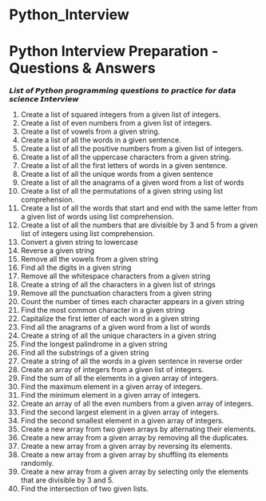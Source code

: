 # Python_Interview
Python Interview Preparation - Questions &amp; Answers
================================================================

𝙇𝙞𝙨𝙩 𝙤𝙛 𝙋𝙮𝙩𝙝𝙤𝙣 𝙥𝙧𝙤𝙜𝙧𝙖𝙢𝙢𝙞𝙣𝙜 𝙦𝙪𝙚𝙨𝙩𝙞𝙤𝙣𝙨 𝙩𝙤 𝙥𝙧𝙖𝙘𝙩𝙞𝙘𝙚 𝙛𝙤𝙧 𝙙𝙖𝙩𝙖 𝙨𝙘𝙞𝙚𝙣𝙘𝙚 𝙄𝙣𝙩𝙚𝙧𝙫𝙞𝙚𝙬

1. Create a list of squared integers from a given list of integers.
2. Create a list of even numbers from a given list of integers.
3. Create a list of vowels from a given string.
4. Create a list of all the words in a given sentence.
5. Create a list of all the positive numbers from a given list of integers.
6. Create a list of all the uppercase characters from a given string.
7.  Create a list of all the first letters of words in a given sentence.
8. Create a list of all the unique words from a given sentence
9. Create a list of all the anagrams of a given word from a list of words
10. Create a list of all the permutations of a given string using list comprehension.
11. Create a list of all the words that start and end with the same letter from a given list of words using list comprehension.
12.   Create a list of all the numbers that are divisible by 3 and 5 from a given list of integers using list comprehension.
13.   Convert a given string to lowercase
14.   Reverse a given string
15.   Remove all the vowels from a given string
16.   Find all the digits in a given string
17.   Remove all the whitespace characters from a given string
18.   Create a string of all the characters in a given list of strings
19.   Remove all the punctuation characters from a given string
20.   Count the number of times each character appears in a given string
21.   Find the most common character in a given string
22.   Capitalize the first letter of each word in a given string
23.   Find all the anagrams of a given word from a list of words
24.   Create a string of all the unique characters in a given string
25.   Find the longest palindrome in a given string
26.   Find all the substrings of a given string
27.   Create a string of all the words in a given sentence in reverse order
28.   Create an array of integers from a given list of integers.
29.   Find the sum of all the elements in a given array of integers.
30.   Find the maximum element in a given array of integers.
31.   Find the minimum element in a given array of integers.
32.   Create an array of all the even numbers from a given array of integers.
33.  Find the second largest element in a given array of integers.
34.   Find the second smallest element in a given array of integers.
35.   Create a new array from two given arrays by alternating their elements.
36.   Create a new array from a given array by removing all the duplicates.
37.   Create a new array from a given array by reversing its elements.
38.  Create a new array from a given array by shuffling its elements randomly.
39.   Create a new array from a given array by selecting only the elements that are divisible by 3 and 5.
40.   Find the intersection of two given lists.
